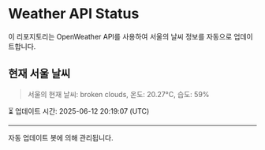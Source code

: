 
# Weather API Status

이 리포지토리는 OpenWeather API를 사용하여 서울의 날씨 정보를 자동으로 업데이트합니다.

## 현재 서울 날씨
> 서울의 현재 날씨: broken clouds, 온도: 20.27°C, 습도: 59%

⏳ 업데이트 시간: 2025-06-12 20:19:07 (UTC)

---
자동 업데이트 봇에 의해 관리됩니다.
